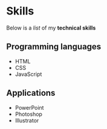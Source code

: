 # Skills

Below is a _list_ of my **technical skills**

## Programming languages
- HTML
- CSS
- JavaScript

## Applications
- PowerPoint
- Photoshop
- Illustrator
